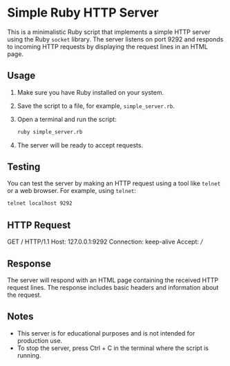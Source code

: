 # Simple Ruby HTTP Server

This is a minimalistic Ruby script that implements a simple HTTP server using the Ruby `socket` library. The server listens on port 9292 and responds to incoming HTTP requests by displaying the request lines in an HTML page.

## Usage

1. Make sure you have Ruby installed on your system.
2. Save the script to a file, for example, `simple_server.rb`.
3. Open a terminal and run the script:

    ```bash
    ruby simple_server.rb
    ```

4. The server will be ready to accept requests.

## Testing

You can test the server by making an HTTP request using a tool like `telnet` or a web browser. For example, using `telnet`:

```bash
telnet localhost 9292
```
## HTTP Request

GET / HTTP/1.1
Host: 127.0.0.1:9292
Connection: keep-alive
Accept: */*

## Response

The server will respond with an HTML page containing the received HTTP request lines. The response includes basic headers and information about the request.

## Notes

- This server is for educational purposes and is not intended for production use.
- To stop the server, press Ctrl + C in the terminal where the script is running.